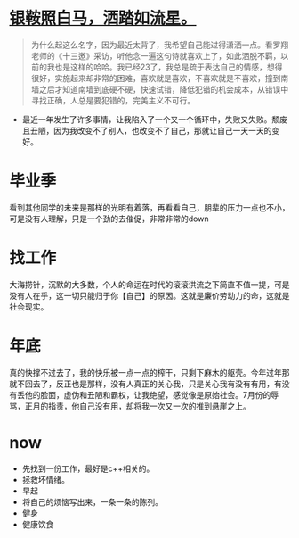 # [银鞍照白马，洒踏如流星。](https://github.com/dululu/Blogs/issues/22)

>为什么起这么名字，因为最近太背了，我希望自己能过得潇洒一点。看罗翔老师的《十三邀》采访，听他念一遍这句诗就喜欢上了，如此洒脱不羁，以前的我也是这样的哈哈。我已经23了，我总是疏于表达自己的情感，想得很好，实施起来却非常的困难，喜欢就是喜欢，不喜欢就是不喜欢，撞到南墙之后才知道南墙到底硬不硬，快速试错，降低犯错的机会成本，从错误中寻找正确，人总是要犯错的，完美主义不可行。

- 最近一年发生了许多事情，让我陷入了一个又一个循环中，失败又失败。颓废且丑陋，因为我改变不了别人，也改变不了自己，那就让自己一天一天的变好。 
# 毕业季
看到其他同学的未来是那样的光明有着落，再看看自己，朋辈的压力一点也不小，可是没有人理解，只是一个劲的去催促，非常非常的down
# 找工作
大海捞针，沉默的大多数，个人的命运在时代的滚滚洪流之下简直不值一提，可是没有人在乎，这一切只能归于你【自己】的原因。这就是廉价劳动力的命，这就是社会现实。
# 年底
真的快撑不过去了，我的快乐被一点一点的榨干，只剩下麻木的躯壳。今年过年那就不回去了，反正也是那样，没有人真正的关心我，只是关心我有没有有用，有没有丢他的脸面，虚伪和丑陋和霸权，让我绝望，感觉像是原始社会。7月份的辱骂，正月的指责，他自己没有用，却将我一次又一次的推到悬崖之上。

# now
- 先找到一份工作，最好是c++相关的。
- 拯救坏情绪。
- 早起
- 将自己的烦恼写出来，一条一条的陈列。
- 健身
- 健康饮食